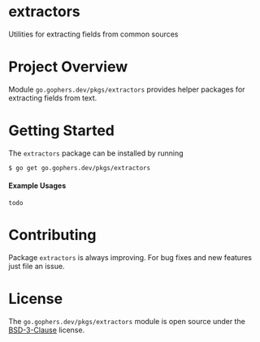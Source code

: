 extractors
==========

Utilities for extracting fields from common sources

# Project Overview

Module `go.gophers.dev/pkgs/extractors` provides helper packages for extracting
fields from text.

# Getting Started

The `extractors` package can be installed by running
```
$ go get go.gophers.dev/pkgs/extractors
```

#### Example Usages

```
todo
```

# Contributing

Package `extractors` is always improving. For bug fixes and new features just
file an issue.

# License

The `go.gophers.dev/pkgs/extractors` module is open source under the [BSD-3-Clause](LICENSE) license.